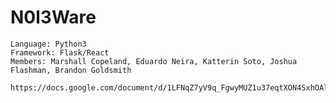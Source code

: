 # N0l3Ware 
	Language: Python3
	Framework: Flask/React
	Members: Marshall Copeland, Eduardo Neira, Katterin Soto, Joshua Flashman, Brandon Goldsmith 
	
	https://docs.google.com/document/d/1LFNqZ7yV9q_FgwyMUZ1u37eqtXON4SxhOAlTUIJVEPo/edit

